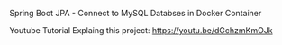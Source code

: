 Spring Boot JPA - Connect to MySQL Databses in Docker Container

Youtube Tutorial Explaing this project: https://youtu.be/dGchzmKmOJk


